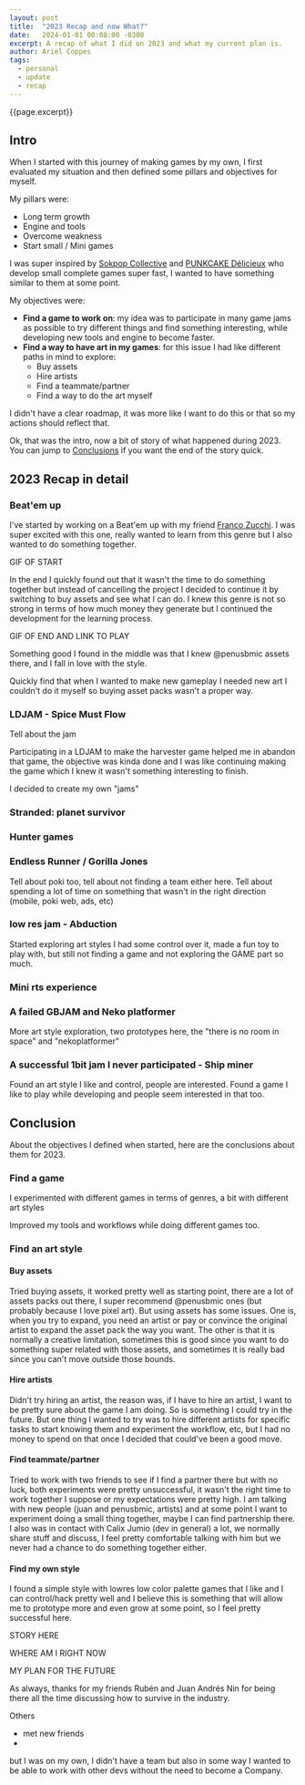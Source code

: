 ```yaml
---
layout: post
title:  "2023 Recap and now What?"
date:   2024-01-01 00:08:00 -0300
excerpt: A recap of what I did on 2023 and what my current plan is.
author: Ariel Coppes
tags:
  - personal
  - update
  - recap
---
```


{{page.excerpt}}

## Intro

When I started with this journey of making games by my own, I first evaluated my situation and then defined some pillars and objectives for myself.

My pillars were:

* Long term growth
* Engine and tools
* Overcome weakness
* Start small / Mini games

I was super inspired by [Sokpop Collective](https://sokpop.itch.io/) and [PUNKCAKE Délicieux](https://punkcake.itch.io/) who develop small complete games super fast, I wanted to have something similar to them at some point. 

My objectives were:

* **Find a game to work on**: my idea was to participate in many game jams as possible to try different things and find something interesting, while developing new tools and engine to become faster.
* **Find a way to have art in my games**: for this issue I had like different paths in mind to explore:
  * Buy assets
  * Hire artists
  * Find a teammate/partner
  * Find a way to do the art myself 

I didn't have a clear roadmap, it was more like I want to do this or that so my actions should reflect that.

Ok, that was the intro, now a bit of story of what happened during 2023. You can jump to [Conclusions](#conclusions) if you want the end of the story quick.

## 2023 Recap in detail

### Beat'em up

I've started by working on a Beat'em up with my friend [Franco Zucchi](https://twitter.com/pencilwing). I was super excited with this one, really wanted to learn from this genre but I also wanted to do something together. 

GIF OF START

In the end I quickly found out that it wasn't the time to do something together but instead of cancelling the project I decided to continue it by switching to buy assets and see what I can do. I knew this genre is not so strong in terms of how much money they generate but I continued the development for the learning process. 

GIF OF END AND LINK TO PLAY

Something good I found in the middle was that I knew @penusbmic assets there, and I fall in love with the style. 

Quickly find that when I wanted to make new gameplay I needed new art I couldn't do it myself so buying asset packs wasn't a proper way.

### LDJAM - Spice Must Flow

Tell about the jam

Participating in a LDJAM to make the harvester game helped me in abandon that game, the objective was kinda done and I was like continuing making the game which I knew it wasn't something interesting to finish. 

I decided to create my own "jams"

### Stranded: planet survivor

### Hunter games

### Endless Runner / Gorilla Jones

Tell about poki too, tell about not finding a team either here.
Tell about spending a lot of time on something that wasn't in the right direction (mobile, poki web, ads, etc)

### low res jam - Abduction

Started exploring art styles I had some control over it, made a fun toy to play with, but still not finding a game and not exploring the GAME part so much.

### Mini rts experience

### A failed GBJAM and Neko platformer

More art style exploration, two prototypes here, the "there is no room in space" and "nekoplatformer"

### A successful 1bit jam I never participated - Ship miner

Found an art style I like and control, people are interested. 
Found a game I like to play while developing and people seem interested in that too.

## Conclusion

About the objectives I defined when started, here are the conclusions about them for 2023. 

### Find a game

I experimented with different games in terms of genres, a bit with different art styles

Improved my tools and workflows while doing different games too.

### Find an art style

#### Buy assets

Tried buying assets, it worked pretty well as starting point, there are a lot of assets packs out there, I super recommend @penusbmic ones (but probably because I love pixel art). But using assets has some issues. One is, when you try to expand, you need an artist or pay or convince the original artist to expand the asset pack the way you want. The other is that it is normally a creative limitation, sometimes this is good since you want to do something super related with those assets, and sometimes it is really bad since you can't move outside those bounds. 

#### Hire artists

Didn't try hiring an artist, the reason was, if I have to hire an artist, I want to be pretty sure about the game I am doing. So is something I could try in the future. But one thing I wanted to try was to hire different artists for specific tasks to start knowing them and experiment the workflow, etc, but I had no money to spend on that once I decided that could've been a good move.

#### Find teammate/partner

Tried to work with two friends to see if I find a partner there but with no luck, both experiments were pretty unsuccessful, it wasn't the right time to work together I suppose or my expectations were pretty high. I am talking with new people (juan and penusbmic, artists) and at some point I want to experiment doing a small thing together, maybe I can find partnership there. I also was in contact with Calix Jumio (dev in general) a lot, we normally share stuff and discuss, I feel pretty comfortable talking with him but we never had a chance to do something together either. 

#### Find my own style

I found a simple style with lowres low color palette games that I like and I can control/hack pretty well and I believe this is something that will allow me to prototype more and even grow at some point, so I feel pretty successful here. 

STORY HERE

WHERE AM I RIGHT NOW

MY PLAN FOR THE FUTURE

As always, thanks for my friends Rubén and Juan Andrés Nin for being there all the time discussing how to survive in the industry.

Others

* met new friends 
* 

but I was on my own, I didn't have a team but also in some way I wanted to be able to work with other devs without the need to become a Company.
